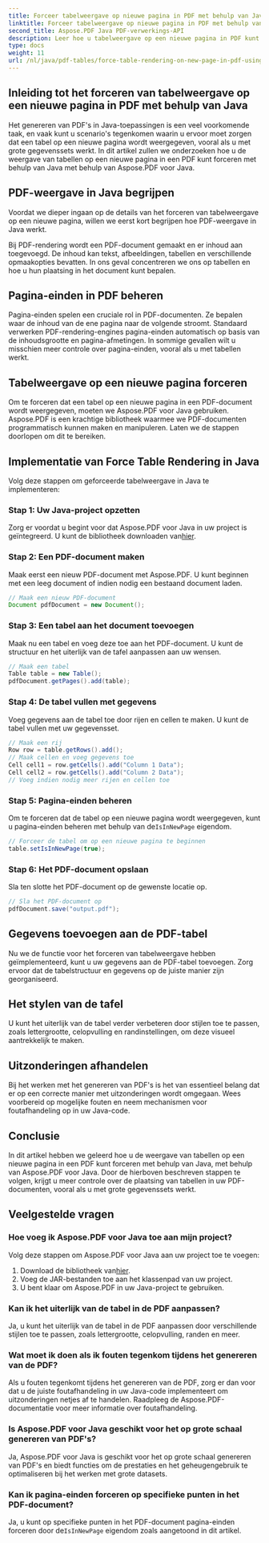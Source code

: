 ```yaml
---
title: Forceer tabelweergave op nieuwe pagina in PDF met behulp van Java
linktitle: Forceer tabelweergave op nieuwe pagina in PDF met behulp van Java
second_title: Aspose.PDF Java PDF-verwerkings-API
description: Leer hoe u tabelweergave op een nieuwe pagina in PDF kunt forceren met behulp van Java met Aspose.PDF. Deze stapsgewijze handleiding bevat broncode en tips van experts voor nauwkeurige opmaak van PDF-documenten.
type: docs
weight: 11
url: /nl/java/pdf-tables/force-table-rendering-on-new-page-in-pdf-using-java/
---
```


## Inleiding tot het forceren van tabelweergave op een nieuwe pagina in PDF met behulp van Java

Het genereren van PDF's in Java-toepassingen is een veel voorkomende taak, en vaak kunt u scenario's tegenkomen waarin u ervoor moet zorgen dat een tabel op een nieuwe pagina wordt weergegeven, vooral als u met grote gegevenssets werkt. In dit artikel zullen we onderzoeken hoe u de weergave van tabellen op een nieuwe pagina in een PDF kunt forceren met behulp van Java met behulp van Aspose.PDF voor Java.

## PDF-weergave in Java begrijpen

Voordat we dieper ingaan op de details van het forceren van tabelweergave op een nieuwe pagina, willen we eerst kort begrijpen hoe PDF-weergave in Java werkt.

Bij PDF-rendering wordt een PDF-document gemaakt en er inhoud aan toegevoegd. De inhoud kan tekst, afbeeldingen, tabellen en verschillende opmaakopties bevatten. In ons geval concentreren we ons op tabellen en hoe u hun plaatsing in het document kunt bepalen.

## Pagina-einden in PDF beheren

Pagina-einden spelen een cruciale rol in PDF-documenten. Ze bepalen waar de inhoud van de ene pagina naar de volgende stroomt. Standaard verwerken PDF-rendering-engines pagina-einden automatisch op basis van de inhoudsgrootte en pagina-afmetingen. In sommige gevallen wilt u misschien meer controle over pagina-einden, vooral als u met tabellen werkt.

## Tabelweergave op een nieuwe pagina forceren

Om te forceren dat een tabel op een nieuwe pagina in een PDF-document wordt weergegeven, moeten we Aspose.PDF voor Java gebruiken. Aspose.PDF is een krachtige bibliotheek waarmee we PDF-documenten programmatisch kunnen maken en manipuleren. Laten we de stappen doorlopen om dit te bereiken.

## Implementatie van Force Table Rendering in Java

Volg deze stappen om geforceerde tabelweergave in Java te implementeren:

### Stap 1: Uw Java-project opzetten

 Zorg er voordat u begint voor dat Aspose.PDF voor Java in uw project is geïntegreerd. U kunt de bibliotheek downloaden van[hier](https://releases.aspose.com/pdf/java/).

### Stap 2: Een PDF-document maken

Maak eerst een nieuw PDF-document met Aspose.PDF. U kunt beginnen met een leeg document of indien nodig een bestaand document laden.

```java
// Maak een nieuw PDF-document
Document pdfDocument = new Document();
```

### Stap 3: Een tabel aan het document toevoegen

Maak nu een tabel en voeg deze toe aan het PDF-document. U kunt de structuur en het uiterlijk van de tafel aanpassen aan uw wensen.

```java
// Maak een tabel
Table table = new Table();
pdfDocument.getPages().add(table);
```

### Stap 4: De tabel vullen met gegevens

Voeg gegevens aan de tabel toe door rijen en cellen te maken. U kunt de tabel vullen met uw gegevensset.

```java
// Maak een rij
Row row = table.getRows().add();
// Maak cellen en voeg gegevens toe
Cell cell1 = row.getCells().add("Column 1 Data");
Cell cell2 = row.getCells().add("Column 2 Data");
// Voeg indien nodig meer rijen en cellen toe
```

### Stap 5: Pagina-einden beheren

 Om te forceren dat de tabel op een nieuwe pagina wordt weergegeven, kunt u pagina-einden beheren met behulp van de`IsInNewPage` eigendom.

```java
// Forceer de tabel om op een nieuwe pagina te beginnen
table.setIsInNewPage(true);
```

### Stap 6: Het PDF-document opslaan

Sla ten slotte het PDF-document op de gewenste locatie op.

```java
// Sla het PDF-document op
pdfDocument.save("output.pdf");
```

## Gegevens toevoegen aan de PDF-tabel

Nu we de functie voor het forceren van tabelweergave hebben geïmplementeerd, kunt u uw gegevens aan de PDF-tabel toevoegen. Zorg ervoor dat de tabelstructuur en gegevens op de juiste manier zijn georganiseerd.

## Het stylen van de tafel

U kunt het uiterlijk van de tabel verder verbeteren door stijlen toe te passen, zoals lettergrootte, celopvulling en randinstellingen, om deze visueel aantrekkelijk te maken.

## Uitzonderingen afhandelen

Bij het werken met het genereren van PDF's is het van essentieel belang dat er op een correcte manier met uitzonderingen wordt omgegaan. Wees voorbereid op mogelijke fouten en neem mechanismen voor foutafhandeling op in uw Java-code.

## Conclusie

In dit artikel hebben we geleerd hoe u de weergave van tabellen op een nieuwe pagina in een PDF kunt forceren met behulp van Java, met behulp van Aspose.PDF voor Java. Door de hierboven beschreven stappen te volgen, krijgt u meer controle over de plaatsing van tabellen in uw PDF-documenten, vooral als u met grote gegevenssets werkt.

## Veelgestelde vragen

### Hoe voeg ik Aspose.PDF voor Java toe aan mijn project?

Volg deze stappen om Aspose.PDF voor Java aan uw project toe te voegen:
1.  Download de bibliotheek van[hier](https://releases.aspose.com/pdf/java/).
2. Voeg de JAR-bestanden toe aan het klassenpad van uw project.
3. U bent klaar om Aspose.PDF in uw Java-project te gebruiken.

### Kan ik het uiterlijk van de tabel in de PDF aanpassen?

Ja, u kunt het uiterlijk van de tabel in de PDF aanpassen door verschillende stijlen toe te passen, zoals lettergrootte, celopvulling, randen en meer.

### Wat moet ik doen als ik fouten tegenkom tijdens het genereren van de PDF?

Als u fouten tegenkomt tijdens het genereren van de PDF, zorg er dan voor dat u de juiste foutafhandeling in uw Java-code implementeert om uitzonderingen netjes af te handelen. Raadpleeg de Aspose.PDF-documentatie voor meer informatie over foutafhandeling.

### Is Aspose.PDF voor Java geschikt voor het op grote schaal genereren van PDF's?

Ja, Aspose.PDF voor Java is geschikt voor het op grote schaal genereren van PDF's en biedt functies om de prestaties en het geheugengebruik te optimaliseren bij het werken met grote datasets.

### Kan ik pagina-einden forceren op specifieke punten in het PDF-document?

 Ja, u kunt op specifieke punten in het PDF-document pagina-einden forceren door de`IsInNewPage` eigendom zoals aangetoond in dit artikel.